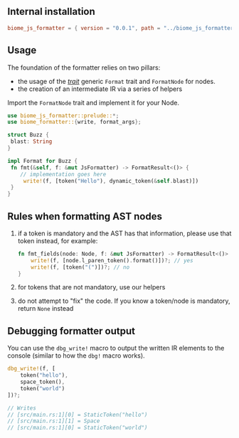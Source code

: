 ## Internal installation

```toml
biome_js_formatter = { version = "0.0.1", path = "../biome_js_formatter" }
```

## Usage

The foundation of the formatter relies on two pillars:

- the usage of the [*trait*](https://doc.rust-lang.org/reference/items/traits.html) generic `Format` trait and `FormatNode` for nodes.
- the creation of an intermediate IR via a series of helpers

Import the `FormatNode` trait and implement it for your Node.

```rust
use biome_js_formatter::prelude::*;
use biome_formatter::{write, format_args};

struct Buzz {
 blast: String
}

impl Format for Buzz {
 fn fmt(&self, f: &mut JsFormatter) -> FormatResult<()> {
 	// implementation goes here
	 write!(f, [token("Hello"), dynamic_token(&self.blast)])
 }
}
```

## Rules when formatting AST nodes

1. if a token is mandatory and the AST has that information, please use that token instead, for example:

	 ```rust
	 fn fmt_fields(node: Node, f: &mut JsFormatter) -> FormatResult<()> {
		 write!(f, [node.l_paren_token().format()])?; // yes
		 write!(f, [token("(")])?; // no
	 }
	 ```

2. for tokens that are not mandatory, use our helpers
3. do not attempt to "fix" the code. If you know a token/node is mandatory, return `None` instead

## Debugging formatter output

You can use the `dbg_write!` macro to output the written IR elements to the console (similar to how the `dbg!` macro works).

```rust
dbg_write!(f, [
	token("hello"),
	space_token(),
	token("world")
])?;

// Writes
// [src/main.rs:1][0] = StaticToken("hello")
// [src/main.rs:1][1] = Space
// [src/main.rs:1][0] = StaticToken("world")
```
